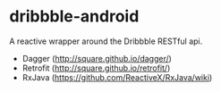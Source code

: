 dribbble-android
================

A reactive wrapper around the Dribbble RESTful api.

- Dagger (http://square.github.io/dagger/)
- Retrofit (http://square.github.io/retrofit/)
- RxJava (https://github.com/ReactiveX/RxJava/wiki)
